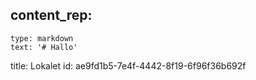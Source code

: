 content_rep:
  - 
    type: markdown
    text: '# Hallo'
title: Lokalet
id: ae9fd1b5-7e4f-4442-8f19-6f96f36b692f
